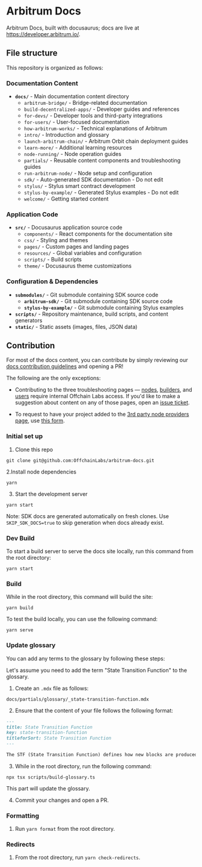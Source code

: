 # Arbitrum Docs

Arbitrum Docs, built with docusaurus; docs are live at https://developer.arbitrum.io/.

## File structure

This repository is organized as follows:

### Documentation Content
- **`docs/`** - Main documentation content directory
  - `arbitrum-bridge/` - Bridge-related documentation
  - `build-decentralized-apps/` - Developer guides and references
  - `for-devs/` - Developer tools and third-party integrations
  - `for-users/` - User-focused documentation
  - `how-arbitrum-works/` - Technical explanations of Arbitrum
  - `intro/` - Introduction and glossary
  - `launch-arbitrum-chain/` - Arbitrum Orbit chain deployment guides
  - `learn-more/` - Additional learning resources
  - `node-running/` - Node operation guides
  - `partials/` - Reusable content components and troubleshooting guides
  - `run-arbitrum-node/` - Node setup and configuration
  - `sdk/` - Auto-generated SDK documentation - Do not edit
  - `stylus/` - Stylus smart contract development
  - `stylus-by-example/` - Generated Stylus examples - Do not edit
  - `welcome/` - Getting started content

### Application Code
- **`src/`** - Docusaurus application source code
    - `components/` - React components for the documentation site
    - `css/` - Styling and themes
    - `pages/` - Custom pages and landing pages
    - `resources/` - Global variables and configuration
    - `scripts/` - Build scripts 
    - `theme/` - Docusaurus theme customizations

### Configuration & Dependencies
- **`submodules/`** - Git submodule containing SDK source code
    - **`arbitrum-sdk/`** - Git submodule containing SDK source code
    - **`stylus-by-example/`** - Git submodule containing Stylus examples
- **`scripts/`** - Repository maintenance, build scripts, and content generators
- **`static/`** - Static assets (images, files, JSON data)

## Contribution

For most of the docs content, you can contribute by simply reviewing our [docs contribution guidelines](https://docs.arbitrum.io/for-devs/contribute) and opening a PR!

The following are the only exceptions:

- Contributing to the three troubleshooting pages — [nodes](docs/partials/_troubleshooting-nodes-partial.mdx), [builders](docs/partials/_troubleshooting-building-partial.mdx), and [users](docs/partials/_troubleshooting-users-partial.mdx)  require internal Offchain Labs access. If you'd like to make a suggestion about content on any of those pages, open an [issue ticket](https://github.com/OffchainLabs/arbitrum-docs/issues).

- To request to have your project added to the [3rd party node providers page](docs/build-decentralized-apps/reference/01-node-providers.mdx), use [this form](https://docs.google.com/forms/d/e/1FAIpQLSc_v8j7sc4ffE6U-lJJyLMdBoIubf7OIhGtCqvK3cGPGoLr7w/viewform).

### Initial set up
1. Clone this repo
```shell
git clone git@github.com:OffchainLabs/arbitrum-docs.git
```
2.Install node dependencies

```shell
yarn
```
3. Start the development server
```shell
yarn start
```
Note: SDK docs are generated automatically on fresh clones. Use `SKIP_SDK_DOCS=true` to skip generation when docs already exist.
### Dev Build

To start a build server to serve the docs site locally, run this command from the root directory:

```shell
yarn start
```
### Build

While in the root directory, this command will build the site:

```shell
yarn build
```

To test the build locally, you can use the following command:

```shell
yarn serve
```
### Update glossary

You can add any terms to the glossary by following these steps:

Let's assume you need to add the term "State Transition Function" to the glossary.

1. Create an `.mdx` file as follows:

`docs/partials/glossary/_state-transition-function.mdx`

2. Ensure that the content of your file follows the following format:

```markdown
---
title: State Transition Function
key: state-transition-function
titleforSort: State Transition Function
---

The STF (State Transition Function) defines how new blocks are produced from input messages (i.e., transactions) in an Arbitrum chain.
```

3. While in the root directory, run the following command:

```shell
npx tsx scripts/build-glossary.ts
```

This part will update the glossary.

4. Commit your changes and open a PR.

### Formatting

1. Run `yarn format` from the root directory.

### Redirects

1. From the root directory, run `yarn check-redirects`.
  
